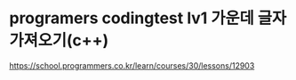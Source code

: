# programers codingtest lv1 가운데 글자 가져오기(c++)
https://school.programmers.co.kr/learn/courses/30/lessons/12903

